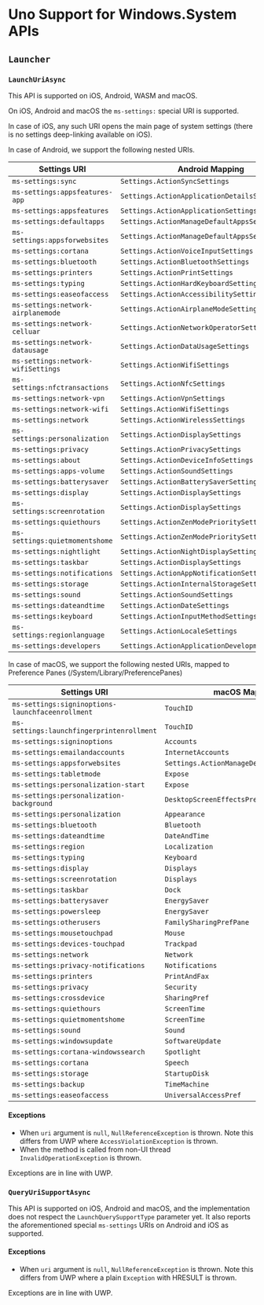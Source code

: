 # Uno Support for Windows.System APIs

## `Launcher`

### `LaunchUriAsync` 

This API is supported on iOS, Android, WASM and macOS.

On iOS, Android and macOS the `ms-settings:` special URI is supported. 

In case of iOS, any such URI opens the main page of system settings (there is no settings deep-linking available on iOS).

In case of Android, we support the following nested URIs.

| Settings URI | Android Mapping |
|--------------|----------|
| `ms-settings:sync` | `Settings.ActionSyncSettings` |
| `ms-settings:appsfeatures-app` | `Settings.ActionApplicationDetailsSettings` |
| `ms-settings:appsfeatures` | `Settings.ActionApplicationSettings` |
| `ms-settings:defaultapps` | `Settings.ActionManageDefaultAppsSettings` |
| `ms-settings:appsforwebsites` | `Settings.ActionManageDefaultAppsSettings` |
| `ms-settings:cortana` | `Settings.ActionVoiceInputSettings` |
| `ms-settings:bluetooth` | `Settings.ActionBluetoothSettings` |
| `ms-settings:printers` | `Settings.ActionPrintSettings` |
| `ms-settings:typing` | `Settings.ActionHardKeyboardSettings` |
| `ms-settings:easeofaccess` | `Settings.ActionAccessibilitySettings` |
| `ms-settings:network-airplanemode` | `Settings.ActionAirplaneModeSettings` |
| `ms-settings:network-celluar` | `Settings.ActionNetworkOperatorSettings` |
| `ms-settings:network-datausage` | `Settings.ActionDataUsageSettings` |
| `ms-settings:network-wifiSettings` | `Settings.ActionWifiSettings` |
| `ms-settings:nfctransactions` | `Settings.ActionNfcSettings` |
| `ms-settings:network-vpn` | `Settings.ActionVpnSettings` |
| `ms-settings:network-wifi` | `Settings.ActionWifiSettings` |
| `ms-settings:network` | `Settings.ActionWirelessSettings` |
| `ms-settings:personalization` | `Settings.ActionDisplaySettings` |
| `ms-settings:privacy` | `Settings.ActionPrivacySettings` |
| `ms-settings:about` | `Settings.ActionDeviceInfoSettings` |
| `ms-settings:apps-volume` | `Settings.ActionSoundSettings` |
| `ms-settings:batterysaver` | `Settings.ActionBatterySaverSettings` |
| `ms-settings:display` | `Settings.ActionDisplaySettings` |
| `ms-settings:screenrotation` | `Settings.ActionDisplaySettings` |
| `ms-settings:quiethours` | `Settings.ActionZenModePrioritySettings` |
| `ms-settings:quietmomentshome` | `Settings.ActionZenModePrioritySettings` |
| `ms-settings:nightlight` | `Settings.ActionNightDisplaySettings` |
| `ms-settings:taskbar` | `Settings.ActionDisplaySettings` |
| `ms-settings:notifications` | `Settings.ActionAppNotificationSettings` |
| `ms-settings:storage` | `Settings.ActionInternalStorageSettings` |
| `ms-settings:sound` | `Settings.ActionSoundSettings` |
| `ms-settings:dateandtime` | `Settings.ActionDateSettings` |
| `ms-settings:keyboard` | `Settings.ActionInputMethodSettings` |
| `ms-settings:regionlanguage` | `Settings.ActionLocaleSettings` |
| `ms-settings:developers` | `Settings.ActionApplicationDevelopmentSettings` |


In case of macOS, we support the following nested URIs, mapped to Preference Panes (/System/Library/PreferencePanes)

| Settings URI | macOS Mapping |
|--------------|----------|
| `ms-settings:signinoptions-launchfaceenrollment` | `TouchID` |
| `ms-settings:launchfingerprintenrollment` | `TouchID` |
| `ms-settings:signinoptions ` | `Accounts` |
| `ms-settings:emailandaccounts` | `InternetAccounts` |
| `ms-settings:appsforwebsites` | `Settings.ActionManageDefaultAppsSettings` |
| `ms-settings:tabletmode` | `Expose` |
| `ms-settings:personalization-start` | `Expose` |
| `ms-settings:personalization-background` | `DesktopScreenEffectsPref` |
| `ms-settings:personalization` | `Appearance` |
| `ms-settings:bluetooth` | `Bluetooth` |
| `ms-settings:dateandtime` | `DateAndTime` |
| `ms-settings:region` | `Localization` |
| `ms-settings:typing` | `Keyboard` |
| `ms-settings:display` | `Displays` |
| `ms-settings:screenrotation` | `Displays` |
| `ms-settings:taskbar` | `Dock` |
| `ms-settings:batterysaver` | `EnergySaver` |
| `ms-settings:powersleep` | `EnergySaver` |
| `ms-settings:otherusers` | `FamilySharingPrefPane` |
| `ms-settings:mousetouchpad` | `Mouse` |
| `ms-settings:devices-touchpad` | `Trackpad` |
| `ms-settings:network` | `Network` |
| `ms-settings:privacy-notifications` | `Notifications` |
| `ms-settings:printers` | `PrintAndFax` |
| `ms-settings:privacy` | `Security` |
| `ms-settings:crossdevice` | `SharingPref` |
| `ms-settings:quiethours` | `ScreenTime` |
| `ms-settings:quietmomentshome` | `ScreenTime` |
| `ms-settings:sound` | `Sound` |
| `ms-settings:windowsupdate` | `SoftwareUpdate` |
| `ms-settings:cortana-windowssearch` | `Spotlight` |
| `ms-settings:cortana` | `Speech` |
| `ms-settings:storage` | `StartupDisk` |
| `ms-settings:backup` | `TimeMachine` |
| `ms-settings:easeofaccess` | `UniversalAccessPref` |

#### Exceptions

- When `uri` argument is `null`, `NullReferenceException` is thrown. Note this differs from UWP where `AccessViolationException` is thrown.
- When the method is called from non-UI thread `InvalidOperationException` is thrown.

Exceptions are in line with UWP.

### `QueryUriSupportAsync` 

This API is supported on iOS, Android and macOS, and the implementation does not respect the `LaunchQuerySupportType` parameter yet. It also reports the aforementioned special `ms-settings` URIs on Android and iOS as supported.

#### Exceptions

- When `uri` argument is `null`, `NullReferenceException` is thrown. Note this differs from UWP where a plain `Exception` with HRESULT is thrown.

Exceptions are in line with UWP.
